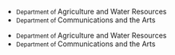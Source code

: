 <ul class="au-keyword-list au-link-list">
	<li>
		<small class="au-keyword-list__small">Department of </small>
		Agriculture and Water Resources
	</li>
	<li>
		<small class="au-keyword-list__small">Department of </small>
		Communications and the Arts
	</li>
</ul>


<div class="au-body au-body--dark">
	<ul class="au-keyword-list au-keyword-list--dark au-link-list">
		<li>
			<small class="au-keyword-list__small">Department of </small>
			Agriculture and Water Resources
		</li>
		<li>
			<small class="au-keyword-list__small">Department of </small>
			Communications and the Arts
		</li>
	</ul>
</div>

